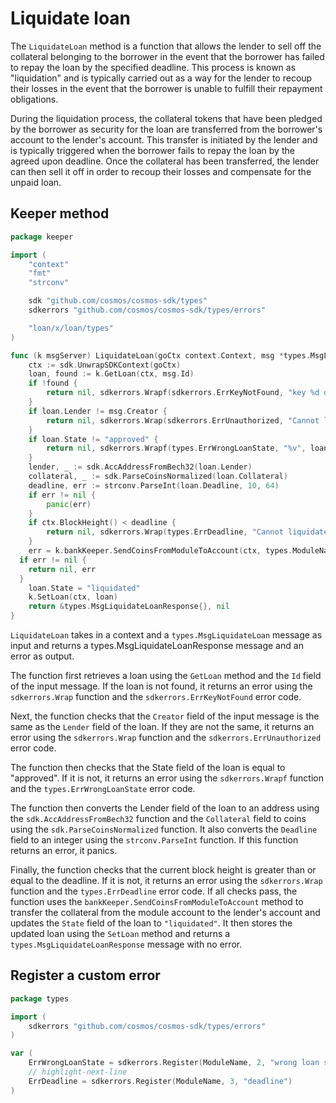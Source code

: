 # Liquidate loan

The `LiquidateLoan` method is a function that allows the lender to sell off the
collateral belonging to the borrower in the event that the borrower has failed
to repay the loan by the specified deadline. This process is known as
"liquidation" and is typically carried out as a way for the lender to recoup
their losses in the event that the borrower is unable to fulfill their repayment
obligations.

During the liquidation process, the collateral tokens that have been pledged by
the borrower as security for the loan are transferred from the borrower's
account to the lender's account. This transfer is initiated by the lender and is
typically triggered when the borrower fails to repay the loan by the agreed upon
deadline. Once the collateral has been transferred, the lender can then sell it
off in order to recoup their losses and compensate for the unpaid loan.

## Keeper method

```go title="x/loan/keeper/msg_server_liquidate_loan.go"
package keeper

import (
	"context"
	"fmt"
	"strconv"

	sdk "github.com/cosmos/cosmos-sdk/types"
	sdkerrors "github.com/cosmos/cosmos-sdk/types/errors"

	"loan/x/loan/types"
)

func (k msgServer) LiquidateLoan(goCtx context.Context, msg *types.MsgLiquidateLoan) (*types.MsgLiquidateLoanResponse, error) {
	ctx := sdk.UnwrapSDKContext(goCtx)
	loan, found := k.GetLoan(ctx, msg.Id)
	if !found {
		return nil, sdkerrors.Wrapf(sdkerrors.ErrKeyNotFound, "key %d doesn't exist", msg.Id)
	}
	if loan.Lender != msg.Creator {
		return nil, sdkerrors.Wrap(sdkerrors.ErrUnauthorized, "Cannot liquidate: not the lender")
	}
	if loan.State != "approved" {
		return nil, sdkerrors.Wrapf(types.ErrWrongLoanState, "%v", loan.State)
	}
	lender, _ := sdk.AccAddressFromBech32(loan.Lender)
	collateral, _ := sdk.ParseCoinsNormalized(loan.Collateral)
	deadline, err := strconv.ParseInt(loan.Deadline, 10, 64)
	if err != nil {
		panic(err)
	}
	if ctx.BlockHeight() < deadline {
		return nil, sdkerrors.Wrap(types.ErrDeadline, "Cannot liquidate before deadline")
	}
	err = k.bankKeeper.SendCoinsFromModuleToAccount(ctx, types.ModuleName, lender, collateral)
  if err != nil {
    return nil, err
  }
	loan.State = "liquidated"
	k.SetLoan(ctx, loan)
	return &types.MsgLiquidateLoanResponse{}, nil
}
```

`LiquidateLoan` takes in a context and a `types.MsgLiquidateLoan` message as input and returns a types.MsgLiquidateLoanResponse message and an error as output.

The function first retrieves a loan using the `GetLoan` method and the `Id` field of the input message. If the loan is not found, it returns an error using the `sdkerrors.Wrap` function and the `sdkerrors.ErrKeyNotFound` error code.

Next, the function checks that the `Creator` field of the input message is the same as the `Lender` field of the loan. If they are not the same, it returns an error using the `sdkerrors.Wrap` function and the `sdkerrors.ErrUnauthorized` error code.

The function then checks that the State field of the loan is equal to "approved". If it is not, it returns an error using the `sdkerrors.Wrapf` function and the `types.ErrWrongLoanState` error code.

The function then converts the Lender field of the loan to an address using the `sdk.AccAddressFromBech32` function and the `Collateral` field to coins using the `sdk.ParseCoinsNormalized` function. It also converts the `Deadline` field to an integer using the `strconv.ParseInt` function. If this function returns an error, it panics.

Finally, the function checks that the current block height is greater than or equal to the deadline. If it is not, it returns an error using the `sdkerrors.Wrap` function and the `types.ErrDeadline` error code. If all checks pass, the function uses the `bankKeeper.SendCoinsFromModuleToAccount` method to transfer the collateral from the module account to the lender's account and updates the `State` field of the loan to `"liquidated"`. It then stores the updated loan using the `SetLoan` method and returns a `types.MsgLiquidateLoanResponse` message with no error.

## Register a custom error

```go title="x/loan/types/errors.go"
package types

import (
	sdkerrors "github.com/cosmos/cosmos-sdk/types/errors"
)

var (
	ErrWrongLoanState = sdkerrors.Register(ModuleName, 2, "wrong loan state")
	// highlight-next-line
	ErrDeadline = sdkerrors.Register(ModuleName, 3, "deadline")
)
```